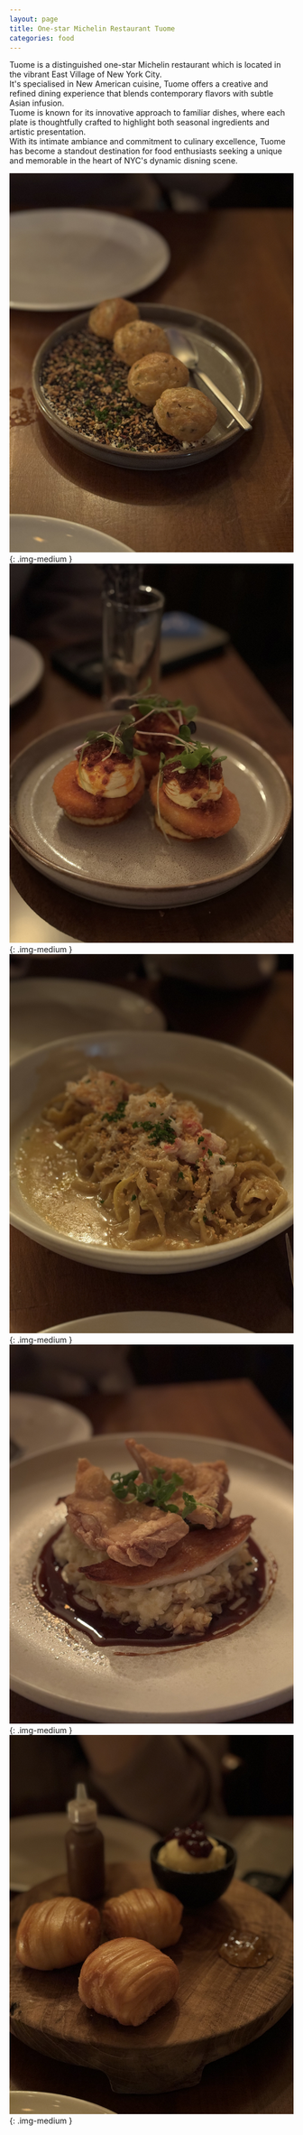 ```yaml
---
layout: page
title: One-star Michelin Restaurant Tuome
categories: food
---
```


Tuome is a distinguished one-star Michelin restaurant which is located in the vibrant East Village of New York City.  
It's specialised in New American cuisine, Tuome offers a creative and refined dining experience that blends contemporary flavors with subtle Asian infusion.  
Tuome is known for its innovative approach to familiar dishes, where each plate is thoughtfully crafted to highlight both seasonal ingredients and artistic presentation.  
With its intimate ambiance and commitment to culinary excellence, Tuome has become a standout destination for food enthusiasts seeking a unique and memorable in the heart of NYC's dynamic disning scene.  

![appetiser_1](/images/tuome/appetiser_1.jpg){: .img-medium }
![appetiser_egg](/images/tuome/appetiser_egg.jpg){: .img-medium }
![snow_crab_pasta](/images/tuome/snow_crab_pasta.jpg){: .img-medium }
![chicken](/images/tuome/chicken.jpg){: .img-medium }
![chinese_beignets](/images/tuome/chinese_beignets.jpg){: .img-medium }
